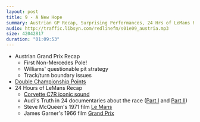 ```yaml
---
layout: post
title: 9 - A New Hope
summary: Austrian GP Recap, Surprising Performances, 24 Hrs of LeMans Recap
audio: http://traffic.libsyn.com/redlinefm/s01e09_austria.mp3
size: 42042817
duration: "01:09:53"
---
```


* Austrian Grand Prix Recap
  * First Non-Mercedes Pole!
  * Williams' questionable pit strategy
  * Track/turn boundary issues
* [Double Championship Points](http://www.formula1.com/inside_f1/rules_and_regulations/sporting_regulations/8681/)
* 24 Hours of LeMans Recap
  * [Corvette C7R iconic sound](https://www.youtube.com/watch?v=MBAktDFR5m8)
  * Audi's Truth in 24 documentaries about the race ([Part I](https://itunes.apple.com/us/movie/truth-in-24/id307316228) and [Part II](https://itunes.apple.com/us/movie/truth-in-24-ii-every-second/id527826964))
  * Steve McQueen's 1971 film [Le Mans](http://en.wikipedia.org/wiki/Le_Mans_(film))
  * James Garner's 1966 film [Grand Prix](http://en.wikipedia.org/wiki/Grand_Prix_(1966_film))

<!-- more --> 

<audio src="http://traffic.libsyn.com/redlinefm/s01e09_austria.mp3" preload="none" />

[Download MP3](http://traffic.libsyn.com/redlinefm/s01e09_austria.mp3)

